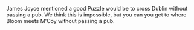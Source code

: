 James Joyce mentioned a good Puzzle would be to cross Dublin without passing a pub. We think this is impossible, but you can you get to where Bloom meets M'Coy without passing a pub.